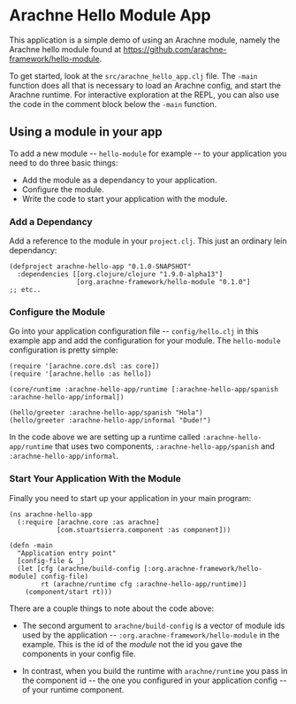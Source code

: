 # Arachne Hello Module App

This application is a simple demo of using an Arachne module, namely the Arachne hello module
found at https://github.com/arachne-framework/hello-module.

To get started, look at the `src/arachne_hello_app.clj` file. The `-main` function does all that is necessary to load an Arachne config, and start the Arachne runtime. For interactive exploration at the REPL, you can also use the code in the comment block below the `-main` function.


## Using a module in your app

To add a new module -- `hello-module` for example -- to your application you need to do three basic things:
* Add the module as a dependancy to your application.
* Configure the module.
* Write the code to start your application with the module.


### Add a Dependancy

Add a reference to the module in your `project.clj`. This just an ordinary lein dependancy:

    (defproject arachne-hello-app "0.1.0-SNAPSHOT"
      :dependencies [[org.clojure/clojure "1.9.0-alpha13"]
                     [org.arachne-framework/hello-module "0.1.0"]
    ;; etc..

### Configure the Module

Go into your application configuration file -- `config/hello.clj` in this example app
and add the configuration for your module. The `hello-module` configuration is pretty
simple:

    (require '[arachne.core.dsl :as core])
    (require '[arachne.hello :as hello])

    (core/runtime :arachne-hello-app/runtime [:arachne-hello-app/spanish :arachne-hello-app/informal])

    (hello/greeter :arachne-hello-app/spanish "Hola")
    (hello/greeter :arachne-hello-app/informal "Dude!")

In the code above we are setting up a runtime called `:arachne-hello-app/runtime` that uses
two components, `:arachne-hello-app/spanish` and `:arachne-hello-app/informal`.

### Start Your Application With the Module

Finally you need to start up your application in your main program:

    (ns arachne-hello-app
      (:require [arachne.core :as arachne]
                [com.stuartsierra.component :as component]))
    
    (defn -main
      "Application entry point"
      [config-file & _]
      (let [cfg (arachne/build-config [:org.arachne-framework/hello-module] config-file)
            rt (arachne/runtime cfg :arachne-hello-app/runtime)]
        (component/start rt)))

There are a couple things to note about the code above:

 * The second argument to `arachne/build-config` 
is a vector of module ids used by the application -- `:org.arachne-framework/hello-module` in the example.
This is the id of the _module_ not the id you gave the components in your config file.

* In contrast, when you build the runtime with `arachne/runtime` you pass in the component id -- the
one you configured in your application config -- of your runtime component.
